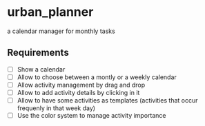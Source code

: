 # urban_planner

a calendar manager for monthly tasks

## Requirements

- [ ] Show a calendar  
- [ ] Allow to choose between a montly or a weekly calendar
- [ ] Allow activity management by drag and drop
- [ ] Allow to add activity details by clicking in it
- [ ] Allow to have some activities as templates (activities that occur frequenly in that week day)
- [ ] Use the color system to manage activity importance
